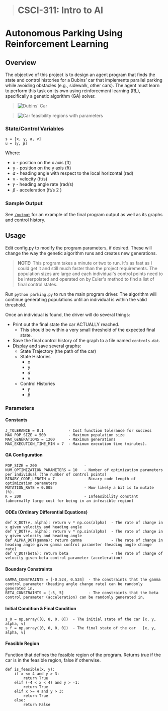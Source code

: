> # CSCI-311: Intro to AI

# Autonomous Parking Using Reinforcement Learning

## Overview
The objective of this project is to design an agent program that finds the state and control histories for a Dubins’ car that implements parallel parking while avoiding obstacles (e.g., sidewalk, other cars). The agent must learn to perform this task on its own using reinforcement learning (RL), specifically a genetic algorithm (GA) solver.

> ![Dubins' Car](https://github.com/ian1dunn/CSCI331-DubinsGA/assets/10554606/1ba1a08d-fc11-4efc-a93f-d2782671ad7b "Dubins' Car")

> ![Car feasibility regions with parameters](https://github.com/ian1dunn/CSCI331-DubinsGA/assets/10554606/b47661cb-17a4-4a90-b6be-ea8ee52bcb9b "Car feasibility regions with parameters")

### State/Control Variables
```
s = [x, y, 𝛼, v]
u = [𝛾, 𝛽]
```
Where:
- x - position on the x axis (ft)
- y - position on the y axis (ft)
- 𝛼 - heading angle with respect to the local horizontal (rad)
- v - velocity (ft/s)
- 𝛾 - heading angle rate (rad/s)
- 𝛽 - acceleration (ft/s 2 )

### Sample Output
See [`/output`](https://github.com/ian1dunn/CSCI331-DubinsGA/tree/main/output) for an example of the final program output as well as its graphs and control history.

## Usage
Edit config.py to modify the program parameters, if desired. These will change the way the genetic algorithm runs and creates new generations.
> **NOTE:** This program takes a minute or two to run. It's as fast as I could get it and still much faster than the project requirements. The population sizes are large and each individual's control points need to be interpolated and operated on by Euler's method to find a list of final control states.

Run `python parking.py` to run the main program driver. The algorithm will continue generating populations until an individual is within the valid threshold.

Once an individual is found, the driver will do several things: 
- Print out the final state the car ACTUALLY reached.
  - This should be within a very small threshold of the expected final state.
- Save the final control history of the graph to a file named `controls.dat`.
- Display and save several graphs:
  - State Trajectory (the path of the car)
  - State Histories
    - x
    - y
    - 𝛼
    - v
  - Control Histories
    - 𝛾
    - 𝛽

### Parameters

#### Constants

```
J_TOLERANCE = 0.1           - Cost function tolerance for success
MAX_POP_SIZE = 500          - Maximum population size
MAX_GENERATIONS = 1200      - Maximum generations
MAX_EXECUTION_TIME_MIN = 7  - Maximum execution time (minutes).
```

#### GA Configuration

```
POP_SIZE = 200                     - 
NUM_OPTIMIZATION_PARAMETERS = 10   - Number of optimization parameters per individual (the number of control points)
BINARY_CODE_LENGTH = 7             - Binary code length of optimization parameters
MUTATION_RATE = 0.005              - How likely a bit is to mutate (%).
K = 200                            - Infeasibility constant (abnormally large cost for being in an infeasible region)
```

#### ODEs (Ordinary Differential Equations)

```
def X_DOT(v, alpha): return v * np.cos(alpha)  - The rate of change in x given velocity and heading angle
def Y_DOT(v, alpha): return v * np.sin(alpha)  - The rate of change in y given velocity and heading angle
def ALPHA_DOT(gamma): return gamma             - The rate of change in heading angle given gamma control parameter (heading angle change rate)
def V_DOT(beta): return beta                   - The rate of change of velocity given beta control parameter (acceleration)
```

#### Boundary Constraints

```
GAMMA_CONSTRAINTS = [-0.524, 0.524]  - The constraints that the gamma control parameter (heading angle change rate) can be randomly generated in.
BETA_CONSTRAINTS = [-5, 5]           - The constraints that the beta control parameter (acceleration) can be randomly generated in.
```

#### Initial Condition & Final Condition

```
s_0 = np.array([0, 8, 0, 0])  - The initial state of the car [x, y, alpha, v]
s_f = np.array([0, 0, 0, 0])  - The final state of the car   [x, y, alpha, v]
```

#### Feasible Region

Function that defines the feasible region of the program. Returns true if the car is in the feasible region, false if otherwise. 
```
def is_feasible(x, y):
    if x <= 4 and y > 3:
        return True
    elif (-4 < x < 4) and y > -1:
        return True
    elif x >= 4 and y > 3:
        return True
    else:
        return False
```
